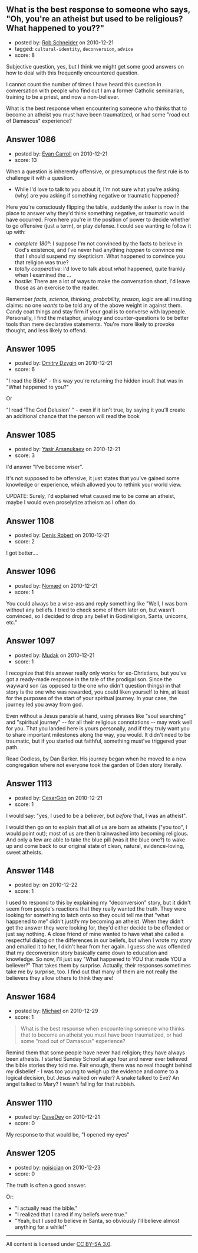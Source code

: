## What is the best response to someone who says, "Oh, you're an atheist but used to be religious? What happened to you??"

- posted by: [Rob Schneider](https://stackexchange.com/users/-1/149-rob-schneider) on 2010-12-21
- tagged: `cultural-identity`, `deconversion`, `advice`
- score: 8

Subjective question, yes, but I think we might get some good answers on how to deal with this frequently encountered question.

I cannot count the number of times I have heard this question in conversation with people who find out I am a former Catholic seminarian, training to be a priest, and now a non-believer.

What is the best response when encountering someone who thinks that to become an atheist you must have been traumatized, or had some "road out of Damascus" experience?


## Answer 1086

- posted by: [Evan Carroll](https://stackexchange.com/users/-1/5-evan-carroll) on 2010-12-21
- score: 13

When a question is inherently offensive, or presumptuous the first rule is to challenge it with a question.

* While I'd love to talk to you about it, I'm not sure what you're asking: (why) are you asking if something negative or traumatic happened?

Here you're consciously flipping the table, suddenly the asker is now in the place to answer why they'd think something negative, or traumatic would have occurred. From here you're in the position of power to decide whether to go offensive (just a term), or play defense. I could see wanting to follow it up with:

* *complete 180°*: I suppose I'm not convinced by the facts to believe in God's existence, and I've never had anything *happen* to convince me that I should suspend my skepticism. What happened to convince you that religion was true?
* *totally cooperative*: I'd love to talk about *what* happened, quite frankly when I examined the ...
* *hostile*: There are a lot of ways to make the conversation short, I'd leave those as an exercise to the reader.

Remember *facts, science, thinking, probability, reason, logic* are all insulting claims: no one *wants* to be told any of the above weight in against them. Candy coat things and stay firm if your goal is to converse with laypeople. Personally, I find the metaphor, analogy and counter-questions to be better tools than mere declarative statements. You're more likely to provoke thought, and less likely to offend.


## Answer 1095

- posted by: [Dmitry Dzygin](https://stackexchange.com/users/-1/119-dmitry-dzygin) on 2010-12-21
- score: 6

"I read the Bible" - this way you're returning the hidden insult that was in "What happened to you?"

Or

"I read 'The God Delusion' " - even if it isn't true, by saying it you'll create an additional chance that the person will read the book


## Answer 1085

- posted by: [Yasir Arsanukaev](https://stackexchange.com/users/-1/197-yasir-arsanukaev) on 2010-12-21
- score: 3

I'd answer "I've become wiser".

It's not supposed to be offensive, it just states that you've gained some knowledge or experience, which allowed you to rethink your world view.

UPDATE: Surely, I'd explained what caused me to be come an atheist, maybe I would even proselytize atheism as I often do.


## Answer 1108

- posted by: [Denis Robert](https://stackexchange.com/users/-1/122-denis-robert) on 2010-12-21
- score: 2

I got better.... &nbsp;&nbsp;&nbsp;&nbsp;&nbsp;&nbsp;&nbsp;&nbsp;&nbsp;&nbsp;


## Answer 1096

- posted by: [Nomæd](https://stackexchange.com/users/-1/27-nom-d) on 2010-12-21
- score: 1

You could always be a wise-ass and reply something like "Well, I was born without any beliefs. I tried to check some of them later on, but wasn't convinced, so I decided to drop any belief in God/religion, Santa, unicorns, etc."


## Answer 1097

- posted by: [Mudak](https://stackexchange.com/users/-1/205-mudak) on 2010-12-21
- score: 1

I recognize that this answer really only works for ex-Christians, but you've got a ready-made response in the tale of the prodigal son.  Since the wayward son (as opposed to the one who didn't question things) in that story is the one who was rewarded, you could liken yourself to him, at least for the purposes of the start of your spiritual journey.  In your case, the journey led you away from god. 

Even without a Jesus parable at hand, using phrases like "soul searching" and "spiritual journey" -- for all their religious connotations -- may work well for you.  That you landed here is yours personally, and if they truly want you to share important milestones along the way, you would.  It didn't need to be traumatic, but if you started out faithful, something must've triggered your path. 

Read Godless, by Dan Barker.  His journey began when he moved to a new congregation where not everyone took the garden of Eden story literally. 


## Answer 1113

- posted by: [CesarGon](https://stackexchange.com/users/-1/80-cesargon) on 2010-12-21
- score: 1

I would say: "yes, I used to be a believer, but *before* that, I was an atheist".

I would then go on to explain that all of us are born as atheists ("you too", I would point out); most of us are then brainwashed into becoming religious. And only a few are able to take the blue pill (was it the blue one?) to wake up and come back to our original state of clean, natural, evidence-loving, sweet atheists.


## Answer 1148

- posted by: [](https://stackexchange.com/users/-1/298-user298) on 2010-12-22
- score: 1

I used to respond to this by explaining my "deconversion" story, but it didn't seem from people's reactions that they really wanted the truth. They were looking for something to latch onto so they could tell me that "what happened to me" didn't justify my becoming an atheist. When they didn't get the answer they were looking for, they'd either decide to be offended or just say nothing. A close friend of mine wanted to have what she called a respectful dialog on the differences in our beliefs, but when I wrote my story and emailed it to her, I didn't hear from her again. I guess she was offended that my deconversion story basically came down to education and knowledge. So now, I'll just say "What happened to YOU that made YOU a believer?" That takes them by surprise. Actually, their responses sometimes take me by surprise, too. I find out that many of them are not really the believers they allow others to think they are!


## Answer 1684

- posted by: [Michael](https://stackexchange.com/users/-1/377-michael) on 2010-12-29
- score: 1

> What is the best response when
> encountering someone who thinks that
> to become an atheist you must have
> been traumatized, or had some "road
> out of Damascus" experience?

Remind them that some people have never had religion; they have always been atheists. I started Sunday School at age four and never ever believed the bible stories they told me. Fair enough, there was no real thought behind my disbelief - I was too young to weigh up the evidence and come to a logical decision, but Jesus walked on water? A snake talked to Eve? An angel talked to Mary? I wasn't falling for that rubbish.


## Answer 1110

- posted by: [DaveDev](https://stackexchange.com/users/-1/284-davedev) on 2010-12-21
- score: 0

My response to that would be, "I opened my eyes"


## Answer 1205

- posted by: [noisician](https://stackexchange.com/users/-1/90-noisician) on 2010-12-23
- score: 0

The truth is often a good answer.

Or:

 - "I actually read the bible."
 - "I realized that I cared if my beliefs were true."
 - "Yeah, but I used to believe in Santa, so obviously I'll believe almost anything for a while!"



---

All content is licensed under [CC BY-SA 3.0](https://creativecommons.org/licenses/by-sa/3.0/).
